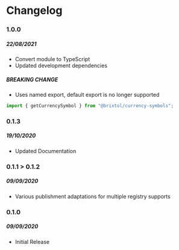 # Changelog

### 1.0.0

##### 22/08/2021

- Convert module to TypeScript
- Updated development dependencies

##### BREAKING CHANGE

- Uses named export, default export is no longer supported

```js
import { getCurrencySymbol } from "@brixtol/currency-symbols";
```

### 0.1.3

##### 19/10/2020

- Updated Documentation

### 0.1.1 > 0.1.2

##### 09/09/2020

- Various publishment adaptations for multiple registry supports

### 0.1.0

##### 09/09/2020

- Initial Release
